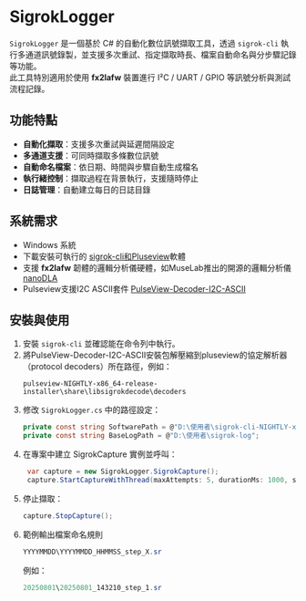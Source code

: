 # SigrokLogger

`SigrokLogger` 是一個基於 C# 的自動化數位訊號擷取工具，透過 `sigrok-cli` 執行多通道訊號錄製，並支援多次重試、指定擷取時長、檔案自動命名與分步驟記錄等功能。  
此工具特別適用於使用 **fx2lafw** 裝置進行 I²C / UART / GPIO 等訊號分析與測試流程記錄。

## 功能特點

- **自動化擷取**：支援多次重試與延遲間隔設定
- **多通道支援**：可同時擷取多條數位訊號
- **自動命名檔案**：依日期、時間與步驟自動生成檔名
- **執行緒控制**：擷取過程在背景執行，支援隨時停止
- **日誌管理**：自動建立每日的日誌目錄

## 系統需求

- Windows 系統
- 下載安裝可執行的 [sigrok-cli和Pluseview](https://sigrok.org/wiki/Downloads)軟體
- 支援 **fx2lafw** 韌體的邏輯分析儀硬體，如MuseLab推出的開源的邏輯分析儀[nanoDLA](https://www.muselab-tech.com/zi-ji-dong-shou-zuo-kai-yuan-luo-ji-fen-xi-yi/)
- Pulseview支援I2C ASCII套件 [PulseView-Decoder-I2C-ASCII](https://github.com/Palingenesis/PulseView-Decoder-I2C-ASCII)

## 安裝與使用

1. 安裝 `sigrok-cli` 並確認能在命令列中執行。
2. 將PulseView-Decoder-I2C-ASCII安裝包解壓縮到pluseview的協定解析器（protocol decoders）所在路徑，例如：
   ```plaintext
   pulseview-NIGHTLY-x86_64-release-installer\share\libsigrokdecode\decoders
   ```
3. 修改 `SigrokLogger.cs` 中的路徑設定：
   ```csharp
   private const string SoftwarePath = @"D:\使用者\sigrok-cli-NIGHTLY-x86_64-release-installer";
   private const string BaseLogPath = @"D:\使用者\sigrok-log";
   ```
4. 在專案中建立 SigrokCapture 實例並呼叫：
   ```csharp
    var capture = new SigrokLogger.SigrokCapture();
    capture.StartCaptureWithThread(maxAttempts: 5, durationMs: 1000, step: 1);
    ```
5. 停止擷取：
   ```csharp
   capture.StopCapture();
6. 範例輸出檔案命名規則
   ```csharp
   YYYYMMDD\YYYYMMDD_HHMMSS_step_X.sr
   ``` 
   例如：
   ```csharp
   20250801\20250801_143210_step_1.sr
   ```
